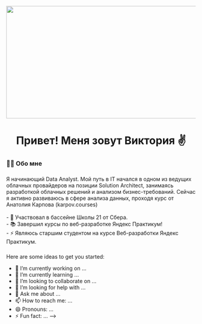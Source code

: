 <br clear="both">

<div align="center">
  <img height="300" width="600" src="https://user-images.githubusercontent.com/74038190/225813708-98b745f2-7d22-48cf-9150-083f1b00d6c9.gif"  />
</div>

###

<h1 align="center">Привет! Меня зовут Виктория ✌️ </h1>

###

<h3 align="left">👩‍💻  Обо мне</h3>

###

<p align="left">Я начинающий Data Analyst. Мой путь в IT начался в одном из ведущих облачных провайдеров на позиции Solution Architect, занимаясь разработкой облачных решений и анализом бизнес-требований. Сейчас я активно развиваюсь в сфере анализа данных, проходя курс от Анатолия Карпова (karpov.courses)<br><br>- 🔭 Участвовал в бассейне Школы 21 от Сбера.<br>- 📚 Завершил курсы по веб-разработке Яндекс Практикум!<br>- ⚡ Являюсь старшим студентом на курсе Веб-разработки Яндекс Практикум.</p>

###
Here are some ideas to get you started:

- 🔭 I’m currently working on ...
- 🌱 I’m currently learning ...
- 👯 I’m looking to collaborate on ...
- 🤔 I’m looking for help with ...
- 💬 Ask me about ...
- 📫 How to reach me: ...
- 😄 Pronouns: ...
- ⚡ Fun fact: ...
-->
